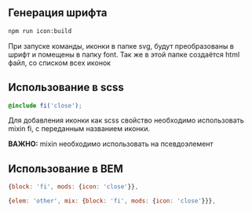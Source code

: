 ## Генерация шрифта
```bash
npm run icon:build
```

При запуске команды, иконки в папке svg, будут преобразованы в шрифт и помещены в папку font.
Так же в этой папке создаётся html файл, со списком всех иконок

## Использование в scss

```scss
@include fi('close');
```

Для добавления иконки как scss свойство необходимо использовать mixin fi, с переданным названием иконки.

**ВАЖНО:** mixin необходимо использовать на псевдоэлемент

## Использование в BEM

```javascript
{block: 'fi', mods: {icon: 'close'}},
```

```javascript
{elem: 'other', mix: {block: 'fi', mods: {icon: 'close'}}},
```
